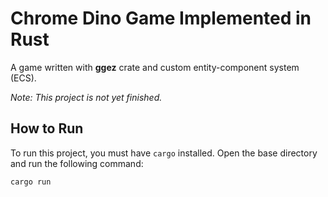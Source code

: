 # Chrome Dino Game Implemented in Rust

A game written with **ggez** crate and 
custom entity-component system (ECS).

*Note: This project is not yet finished.*

## How to Run

To run this project, you must have `cargo` installed. Open the base directory and run the following command:
```
cargo run
```

[//]: # (## Implementation Details)

[//]: # (TODO)